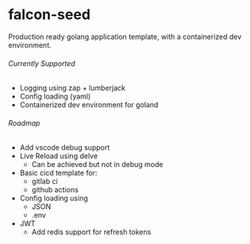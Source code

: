 # falcon-seed
Production ready golang application template, 
with a containerized dev environment.

###### Currently Supported
- Logging using zap + lumberjack
- Config loading (yaml)
- Containerized dev environment for goland

###### Roadmap
  - Add vscode debug support
  - Live Reload using delve
    * Can be achieved but not in debug mode 
  - Basic cicd template for: 
    * gitlab ci
    * github actions
  - Config loading using 
    * JSON
    * .env
  - JWT
    * Add redis support for refresh tokens
